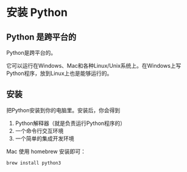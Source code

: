 # 安装 Python

## Python 是跨平台的

Python是跨平台的。

它可以运行在Windows、Mac和各种Linux/Unix系统上。在Windows上写Python程序，放到Linux上也是能够运行的。

## 安装

把Python安装到你的电脑里。安装后，你会得到

1. Python解释器（就是负责运行Python程序的）
2. 一个命令行交互环境
3. 一个简单的集成开发环境

Mac 使用 homebrew 安装即可：

```bash
brew install python3
```

## 

